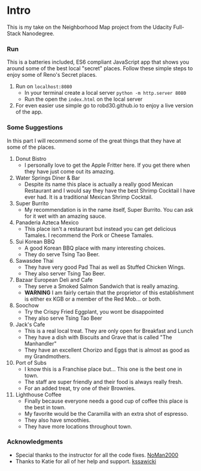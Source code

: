 # Intro

This is my take on the Neighborhood Map project from the Udacity Full-Stack Nanodegree.

### Run

This is a batteries included, ES6 compliant JavaScript app that shows you around some of the
best local "secret" places. Follow these simple steps to enjoy some of Reno's Secret places.
1. Run on ```localhost:8080```
    * In your terminal create a local server ```python -m http.server 8080```
    * Run the open the ```index.html``` on the local server
2. For even easier use simple go to robd30.github.io  to enjoy a live version of the app.

### Some Suggestions

In this part I will recommend some of the great things that they have at some of the places.

1. Donut Bistro
    * I personally love to get the Apple Fritter here. If you get there when they have just come out its amazing.
2. Water Springs Diner & Bar
    * Despite its name this place is actually a really good Mexican Restaurant and I would say they have the best
    Shrimp Cocktail I have ever had. It is a traditional Mexican Shrimp Cocktail.
3. Super Burrito
    * My recommendation is in the name itself, Super Burrito. You can ask for it wet with an amazing sauce.
4. Panaderia Azteca Mexico
    * This place isn't a restaurant but instead you can get delicious Tamales. I recommend the Pork or Cheese Tamales.
5. Sui Korean BBQ
    * A good Korean BBQ place with many interesting choices.
    * They do serve Tsing Tao Beer.
6. Sawasdee Thai
    * They have very good Pad Thai as well as Stuffed Chicken Wings. 
    * They also server Tsing Tao Beer.
7. Bazaar European Deli and Cafe
    * They serve a Smoked Salmon Sandwich that is really amazing.
    * **WARNING** I am fairly certain that the proprietor of this establishment is either ex KGB or a member of the Red Mob... or both.
8. Soochow
    * Try the Crispy Fried Eggplant, you wont be disappointed
    * They also serve Tsing Tao Beer
9. Jack's Cafe
    * This is a real local treat. They are only open for Breakfast and Lunch
    * They have a dish with Biscuits and Grave that is called "The Manhandler"
    * They have an excellent Chorizo and Eggs that is almost as good as my Grandmothers.
10. Port of Subs
    * I know this is a Franchise place but... This one is the best one in town.
    * The staff are super friendly and their food is always really fresh.
    * For an added treat, try one of their Brownies.
11. Lighthouse Coffee
    * Finally because everyone needs a good cup of coffee this place is the best in town.
    * My favorite would be the Caramilla with an extra shot of espresso.
    * They also have smoothies.
    * They have more locations throughout town.

### Acknowledgments

* Special thanks to the instructor for all the code fixes. [NoMan2000](https://github.com/NoMan2000)
* Thanks to Katie for all of her help and support. [kssawicki](https://github.com/kssawicki)